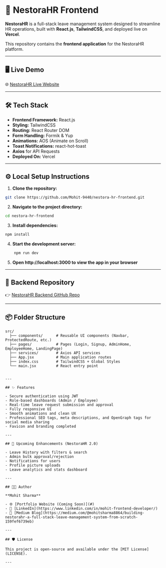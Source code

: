 # 🚀 NestoraHR Frontend

**NestoraHR** is a full-stack leave management system designed to streamline HR operations, built with **React.js**, **TailwindCSS**, and deployed live on **Vercel**.

This repository contains the **frontend application** for the NestoraHR platform.

---

## 🖥️ Live Demo

🌐 [NestoraHR Live Website](https://nestorahr.vercel.app)

---

## 🛠 Tech Stack

- **Frontend Framework:** React.js
- **Styling:** TailwindCSS
- **Routing:** React Router DOM
- **Form Handling:** Formik & Yup
- **Animations:** AOS (Animate on Scroll)
- **Toast Notifications:** react-hot-toast
- **Axios** for API Requests
- **Deployed On:** Vercel

---

## ⚙️ Local Setup Instructions

1. **Clone the repository:**

```bash
git clone https://github.com/Mohit-9440/nestora-hr-frontend.git
```

2. **Navigate to the project directory:**

```bash
cd nestora-hr-frontend
```

3. **Install dependencies:**

```bash
npm install
```

4.	**Start the development server:**

```bash
    npm run dev
```

5.	**Open http://localhost:3000 to view the app in your browser**


---

## 🔗 Backend Repository

👉 [NestoraHR Backend GitHub Repo](https://github.com/Mohit-9440/nestora-hr-backend)

---

## 📦 Folder Structure

```plaintext
src/
  ├── components/      # Reusable UI components (Navbar, ProtectedRoute, etc.)
  ├── pages/           # Pages (Login, Signup, AdminHome, EmployeeHome, LandingPage)
  ├── services/        # Axios API services
  ├── App.jsx          # Main application routes
  ├── index.css        # TailwindCSS + Global Styles
  └── main.jsx         # React entry point


---

## ✨ Features

- Secure authentication using JWT
- Role-based dashboards (Admin / Employee)
- Real-time leave request submission and approval
- Fully responsive UI
- Smooth animations and clean UX
- Professional SEO tags, meta descriptions, and OpenGraph tags for social media sharing
- Favicon and branding completed

---

## 🎯 Upcoming Enhancements (NestoraHR 2.0)

- Leave History with filters & search
- Admin bulk approval/rejection
- Notifications for users
- Profile picture uploads
- Leave analytics and stats dashboard

---

## 👨‍💻 Author

**Mohit Sharma**

- 🌐 [Portfolio Website (Coming Soon)](#)
- 💼 [LinkedIn](https://www.linkedin.com/in/mohit-frontend-developer/)
- 📝 [Medium Blog](https://medium.com/@mohitsharma8864/building-nestorahr-a-full-stack-leave-management-system-from-scratch-159fef6739eb)

---

## 🛡️ License

This project is open-source and available under the [MIT License](LICENSE).

---